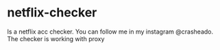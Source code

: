 # netflix-checker
Is a netflix acc checker.
You can follow me in my instagram @crasheado.
The checker is working with proxy
